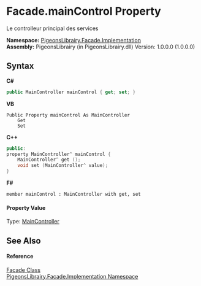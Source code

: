 # Facade.mainControl Property 
 

Le controlleur principal des services

**Namespace:**&nbsp;<a href="312ab9cb-8ee9-a582-242b-c0bfc1241eea">PigeonsLibrairy.Facade.Implementation</a><br />**Assembly:**&nbsp;PigeonsLibrairy (in PigeonsLibrairy.dll) Version: 1.0.0.0 (1.0.0.0)

## Syntax

**C#**<br />
``` C#
public MainController mainControl { get; set; }
```

**VB**<br />
``` VB
Public Property mainControl As MainController
	Get
	Set
```

**C++**<br />
``` C++
public:
property MainController^ mainControl {
	MainController^ get ();
	void set (MainController^ value);
}
```

**F#**<br />
``` F#
member mainControl : MainController with get, set

```


#### Property Value
Type: <a href="ef92cf0e-b93b-f11d-1cad-3caca4231fc8">MainController</a>

## See Also


#### Reference
<a href="e129e5df-7280-1ed4-55ca-df64f514df6a">Facade Class</a><br /><a href="312ab9cb-8ee9-a582-242b-c0bfc1241eea">PigeonsLibrairy.Facade.Implementation Namespace</a><br />